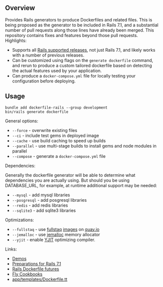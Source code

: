 ## Overview

Provides Rails generators to produce Dockerfiles and related files.  This is being proposed as the generator to be included in Rails 7.1, and a substantial number of pull requests along those lines have already been merged.  This repository contains fixes and features beyond those pull requests.  Highlights:

  * Supports all [Rails supported releases](https://guides.rubyonrails.org/maintenance_policy.html), not just Rails 7.1, and likely works with a number of previous releases.
  * Can be customized using flags on the `generate dockerfile` command, and rerun to produce a custom tailored dockerfile based on detecting the actual features used by your application.
  * Can produce a `docker-compose.yml` file for locally testing your configuration before deploying.

## Usage

```
bundle add dockerfile-rails --group development
bin/rails generate dockerfile
```

General options:

* `--force` - overwrite existing files
* `--ci` - include test gems in deployed image
* `--cache` - use build caching to speed up builds
* `--parallel` - use multi-stage builds to install gems and node modules in parallel
* `--compose` - generate a `docker-compose.yml` file

Dependencies:

Generally the dockerfile generator will be able to determine what dependencies you
are actually using.  But should you be using DATABASE_URL, for example, at runtime
additional support may be needed:

* `--mysql` - add mysql libraries
* `--posgresql` - add posgresql libraries
* `--redis` - add redis libraries
* `--sqlite3` - add sqlite3 libraries

Optimizations:

* `--fullstaq` - use [fullstaq](https://fullstaqruby.org/) [images](https://github.com/evilmartians/fullstaq-ruby-docker) on [quay.io](https://quay.io/repository/evl.ms/fullstaq-ruby?tab=tags&tag=latest)
* `--jemalloc` - use [jemalloc](https://jemalloc.net/) memory allocator
* `--yjit` - enable [YJIT](https://github.com/ruby/ruby/blob/master/doc/yjit/yjit.md) optimizing compiler.

Links:

* [Demos](./DEMO.md)
* [Preparations for Rails 7.1](https://community.fly.io/t/preparations-for-rails-7-1/9512)
* [Rails Dockerfile futures](https://discuss.rubyonrails.org/t/rails-dockerfile-futures/82091/1)
* [Fly Cookbooks](https://fly.io/docs/rails/cookbooks/)
* [app/templates/Dockerfile.tt](https://github.com/rails/rails/blob/main/railties/lib/rails/generators/rails/app/templates/Dockerfile.tt)
